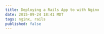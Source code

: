 ```yaml
---
title: Deploying a Rails App to with Nginx
date: 2015-09-24 18:41 MDT
tags: nginx, rails
published: false
---
```

